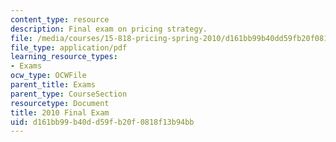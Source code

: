 ```yaml
---
content_type: resource
description: Final exam on pricing strategy.
file: /media/courses/15-818-pricing-spring-2010/d161bb99b40dd59fb20f0818f13b94bb_MIT15_818S10_exam10.pdf
file_type: application/pdf
learning_resource_types:
- Exams
ocw_type: OCWFile
parent_title: Exams
parent_type: CourseSection
resourcetype: Document
title: 2010 Final Exam
uid: d161bb99-b40d-d59f-b20f-0818f13b94bb
---
```

